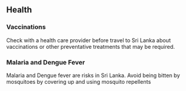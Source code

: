 ## Health

### **Vaccinations**

Check with a health care provider before travel to Sri Lanka about vaccinations or other preventative treatments that may be required.

### **Malaria and Dengue Fever**

Malaria and Dengue fever are risks in Sri Lanka. Avoid being bitten by mosquitoes by covering up and using mosquito repellents